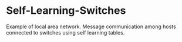 # Self-Learning-Switches
Example of local area network. Message communication among hosts connected to switches using self learning tables.
